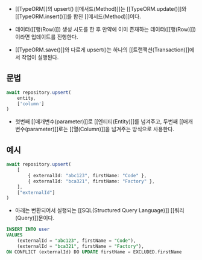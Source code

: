 - [[TypeORM]]의 upsert() [[메서드(Method)]]는 [[TypeORM.update()]]와 [[TypeORM.insert()]]를 합친 [[메서드(Method)]]이다.

- 데이터([[행(Row)]]) 생성 시도를 한 후 만약에 이미 존재하는 데이터([[행(Row)]])이라면 업데이트를 진행한다.

- [[TypeORM.save()]]와 다르게 upsert()는 하나의 [[트랜잭션(Transaction)]]에서 작업이 실행된다.


## 문법

```ts
await repository.upsert(
	entity,
	['column']
)
```

- 첫번째 [[매개변수(parameter)]]로 [[엔티티(Entity)]]를 넘겨주고, 두번째 [[매개변수(parameter)]]로는 [[열(Column)]]을 넘겨주는 방식으로 사용한다.


## 예시

```ts
await repository.upsert(
	[
		{ externalId: "abc123", firstName: "Code" },
		{ externalId: "bca321", firstName: "Factory" },
	],
	["externalId"]
)
```

- 아래는 변환되어서 실행되는 [[SQL(Structured Query Language)]] [[쿼리(Query)]]문이다.

```sql
INSERT INTO user
VALUES
	(externalId = "abc123", firstName = "Code"),
	(externalId = "bca321", firstName = "Factory"),
ON CONFLICT (externalId) DO UPDATE firstName = EXCLUDED.firstName

```